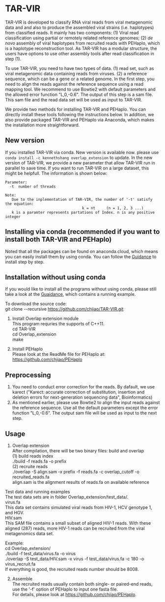 # TAR-VIR
TAR-VIR is developed to classify RNA viral reads from viral metagenomic data and and also to produce the assembled viral strains (i.e. haplotypes) from classified reads.  It mainly has two components: (1) Viral read classification using partial or remotely related reference genomes; (2) *de novo* assembly of viral haplotypes from recruited reads with PEHaplo, which is a haplotype reconstruction tool. As TAR-VIR has a modular structure, the users have options to use other assembly tools after read classification in step (1). 

To use TAR-VIR, you need to have two types of data. (1) read set, such as viral metagenomic data containing reads from viruses. (2) a reference sequence, which can be a gene or a related genome. In the first step, you need to align the reads against the reference sequence using a read mapping tool. We recommend to use Bowtie2 with default parameters and the allowed error function "L,0,-0.6". The output of this step is a sam file. This sam file and the read data set will be used as input to TAR-VIR. 

We provide two methods for installing TAR-VIR and PEHaplo. You can directly install these tools following the instructions below. In addition, we also provide packaged TAR-VIR and PEHaplo via Anaconda, which makes the installation more straightforward. 

## New version
If you installed TAR-VIR via conda. New version is available now. please use `conda install -c kennethshang overlap_extension` to update. In the new version of TAR-VIR, we provide a new parameter that allow TAR-VIR run in parallel to save time. If you want to run TAR-VIR on a large dataset, this might be helpfull. The information is shown below:

```
Parameter:
  -t  number of threads

Note:
   Due to the inplementation of TAR-VIR, the number of '-t' satisfy the equation:
                                   k = nt     (n = 1, 2, 3 ...)
   k is a paramter represents partations of Index. n is any positive integer
```


## Installing via conda (recommended if you want to install both TAR-VIR and PEHaplo)
Noted that all the packages can be found on anaconda.cloud, which means you can easily install them by using conda. You can follow the [Guidance](https://github.com/chjiao/TAR-VIR/blob/master/Guidance%20for%20Installing%20PEHaplo%20and%20TAR-VIR.md) to install step by step. 

## Installation without using conda
If you would like to install all the programs without using conda, please still take a look at the [Guaidance](https://github.com/chjiao/TAR-VIR/blob/master/Guidance%20for%20Installing%20PEHaplo%20and%20TAR-VIR.md), which contains a running example.

To download the source code:   
git clone --recursive  https://github.com/chjiao/TAR-VIR.git   

1. Install Overlap extension module   
This program requries the supports of C++11.   
cd TAR-VIR   
cd Overlap_extension   
make    

2. Install PEHaplo   
Please look at the ReadMe file for PEHaplo at:   
https://github.com/chjiao/PEHaplo   

## Preprocessing
1. You need to conduct error correction for the reads. By dafault, we use karect ("Karect: accurate correction of substitution, insertion and deletion errors for next-generation sequencing data", Bioinformatics)
2. As mentioned earlier, please use Bowtie2 to align the input reads against the reference sequence. Use all the default parameters except the error function "L,0,-0.6". The output sam file will be used as input to the next step. 

## Usage   
1. Overlap extension   
After compilation, there will be two binary files: build and overlap   
(1) build reads index    
./build -f reads.fa -o prefix   
(2) recruite reads   
./overlap -S align.sam -x prefix -f reads.fa -c overlap_cutoff -o recruited_reads.fa   
align.sam is the alignment results of reads.fa on available reference   

Test data and running examples   
The test data sets are in folder Overlap_extension/test_data/.   
virus.fa   
This data set contains simulated viral reads from HIV-1, HCV genotype 1, and HGV.   
HIV.sam   
This SAM file contains a small subset of aligned HIV-1 reads. With these aligned (287) reads, more HIV-1 reads can be recruited from the viral metagenomics data set.   

Example:   
cd Overlap_extension/   
./build -f test_data/virus.fa -o virus   
./overlap -S test_data/HIV.sam -x virus -f test_data/virus.fa -c 180 -o virus_recruit.fa   
If everything is good, the recruited reads number should be 8008.   

2. Assemble   
The recruited reads usually contain both single- or paired-end reads, use the '-f' option of PEHaplo to input one fasta file.    
For details, please look at https://github.com/chjiao/PEHaplo.


